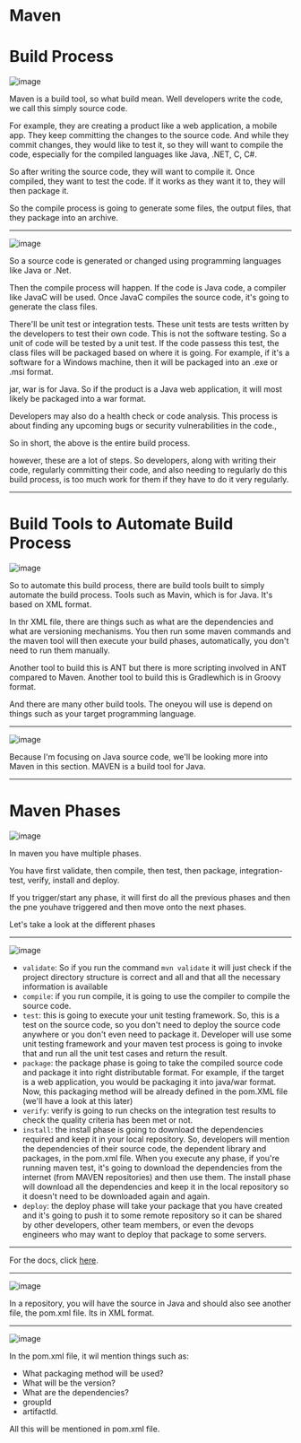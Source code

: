 # Maven

# Build Process 

![image](https://user-images.githubusercontent.com/107522496/216589565-adc06ee5-3939-45ab-b2c5-8430ebefa50f.png)

Maven is a build tool, so what build mean. Well developers write the code, we call this simply source code.

For example, they are creating a product like a web application, a mobile app. They keep committing the changes to the source code. And while they commit changes, they would like to test it, so they will want to compile the code, especially for the compiled languages like Java, .NET, C, C#. 

So after writing the source code, they will want  to compile it. Once compiled, they want to test the code. If it works as they want it to, they will then package it.  

So the compile process is going to generate some files, the output files, that they package into an archive.

---

![image](https://user-images.githubusercontent.com/107522496/216591303-fedc6de1-2fb7-4b8a-8017-3a8078ee5282.png)

So a source code is generated or changed using programming languages like Java or .Net.

Then the compile process will happen. If the code is Java code, a compiler like JavaC will be used. Once JavaC compiles the source code, it's going to generate the class files.


There'll be unit test or integration tests. These unit tests are tests written by the developers to test their own code. This is not the software testing. So a unit of code will be tested by a unit test. If the code passess this test, the class files will be packaged based on where it is going. For example, if it's a software for a Windows machine, then it will be packaged into an .exe or .msi format.  

jar, war is for Java. So if the product is a Java web application, it will most likely be packaged into a war format.

Developers may also do a health check or code analysis. This process is about finding any upcoming bugs or security vulnerabilities in the code., 

So in short, the above is the entire build process.

however, these are a lot of steps. So developers, along with writing their code, regularly committing their code, and also needing to regularly do this build process, is too much work for them if they have to do it very regularly.

---

# Build Tools to Automate Build Process 

![image](https://user-images.githubusercontent.com/107522496/216592986-1b0daf94-32c7-4d2f-84a8-320f7dd93511.png)

So to automate this build process, there are build tools built to simply automate the build process. Tools such as Mavin, which is for Java. It's based on XML format.

In thr XML file, there are things such as what are the dependencies and what are versioning mechanisms. You then run some maven commands and the maven tool will then execute your build phases, automatically, you don't need to run them manually.

Another tool to build this is ANT but there is more scripting involved in ANT compared to Maven. Another tool to build this is Gradlewhich is in Groovy format.

And there are many other build tools. The oneyou will use is depend on things such as your target programming language.

---

![image](https://user-images.githubusercontent.com/107522496/216594382-374f7dc5-2dc7-4071-9f9e-c11a47838cda.png)

Because I'm focusing on Java source code, we'll be looking more into Maven in this section. MAVEN is a build tool for Java.

---

# Maven Phases 

![image](https://user-images.githubusercontent.com/107522496/216594502-10136588-fad9-46bf-905b-97932a331472.png)

In maven you have multiple phases.

You have first validate, then compile, then test, then package, integration-test, verify, install and deploy.

If you trigger/start any phase, it will first do all the previous phases and then the pne youhave triggered and then move onto the next phases. 

Let's take a look at the different phases

---

![image](https://user-images.githubusercontent.com/107522496/216602050-e5d5faf3-6233-495f-adba-4ef3160ffe17.png)

* `validate`: So if you run the command `mvn validate`  it will just check if the project directory structure is correct and all and that all the necessary information is available
* `compile`: if you run compile, it is going to use the compiler to compile the source code.
* `test`: this is going to execute your unit testing framework. So, this is a test on the source code, so you don't need to deploy the source code anywhere or you don't even need to package it. Developer will use some unit testing framework and your maven test process is going to invoke that and run all the unit test cases and return the result.
* `package`: the package phase is going to take the compiled source code and package it into right distributable format. For example, if the target is a web application, you would be packaging it into java/war format. Now, this packaging method will be already defined in the pom.XML file (we'll have a look at this later)
* `verify`: verify is going to run checks on the integration test results to check the quality criteria has been met or not.
* `install`: the install phase is going to download the dependencies required and keep it in your local repository. So, developers will mention the dependencies of their source code, the dependent library and packages, in the pom.xml file. When you execute any phase, if you're running maven test, it's going to download the dependencies from the internet (from MAVEN repositories) and then use them. The install phase will download all the dependencies and keep it in the local repository so it doesn't need to be downloaded again and again.
* `deploy`: the deploy phase will take your package that you have created and it's going to push it to some remote repository so it can be shared by other developers, other team members, or even the devops engineers who may want to deploy that package to some servers.

---

For the docs, click [here](https://maven.apache.org/guides/introduction/introduction-to-the-lifecycle.html).

---

![image](https://user-images.githubusercontent.com/107522496/216604404-e90e84a8-1772-4031-bf05-dd3280b89a1f.png)

In a repository, you will have the source in Java and should also see another file, the pom.xml file. Its in XML format. 

---

![image](https://user-images.githubusercontent.com/107522496/216604811-7023c88d-98be-4b82-bc7f-dd0c09134a53.png)

In the pom.xml file, it wil mention things such as:

* What packaging method will be used?
* What will be the version?
* What are the dependencies?
* groupId
* artifactId.

All this will be mentioned in pom.xml file.






